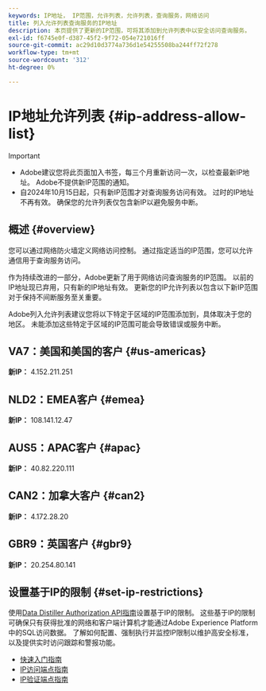 ```yaml
---
keywords: IP地址， IP范围，允许列表，允许列表，查询服务，网络访问
title: 列入允许列表查询服务的IP地址
description: 本页提供了更新的IP范围，可将其添加到允许列表中以安全访问查询服务。
exl-id: f6745e0f-d387-45f2-9f72-054e721016ff
source-git-commit: ac29d10d3774a736d1e54255508ba244ff72f278
workflow-type: tm+mt
source-wordcount: '312'
ht-degree: 0%

---
```


# IP地址允许列表 {#ip-address-allow-list}

>[!IMPORTANT]
>
> * Adobe建议您将此页面加入书签，每三个月重新访问一次，以检查最新IP地址。 Adobe不提供新IP范围的通知。
> * 自2024年10月15日起，只有新IP范围才对查询服务访问有效。 过时的IP地址不再有效。 确保您的允许列表仅包含新IP以避免服务中断。

## 概述 {#overview}

您可以通过网络防火墙定义网络访问控制。 通过指定适当的IP范围，您可以允许通信用于查询服务访问。

作为持续改进的一部分，Adobe更新了用于网络访问查询服务的IP范围。 以前的IP地址现已弃用，只有新的IP地址有效。 更新您的IP允许列表以包含以下新IP范围对于保持不间断服务至关重要。

Adobe列入允许列表建议您将以下特定于区域的IP范围添加到，具体取决于您的地区。 未能添加这些特定于区域的IP范围可能会导致错误或服务中断。

## VA7：美国和美国的客户 {#us-americas}

**新IP：** 4.152.211.251

## NLD2：EMEA客户 {#emea}

**新IP：** 108.141.12.47

## AUS5：APAC客户 {#apac}

**新IP：** 40.82.220.111

## CAN2：加拿大客户 {#can2}

**新IP：** 4.172.28.20

## GBR9：英国客户 {#gbr9}

**新IP：** 20.254.80.141

## 设置基于IP的限制 {#set-ip-restrictions}

使用[Data Distiller Authorization API指南](./auth-api/overview.md)设置基于IP的限制。 这些基于IP的限制可确保只有获得批准的网络和客户端计算机才能通过Adobe Experience Platform中的SQL访问数据。 了解如何配置、强制执行并监控IP限制以维护高安全标准，以及提供实时访问跟踪和警报功能。

* [快速入门指南](./auth-api/getting-started.md)
* [IP访问端点指南](./auth-api/ip-access.md)
* [IP验证端点指南](./auth-api/validate.md)

